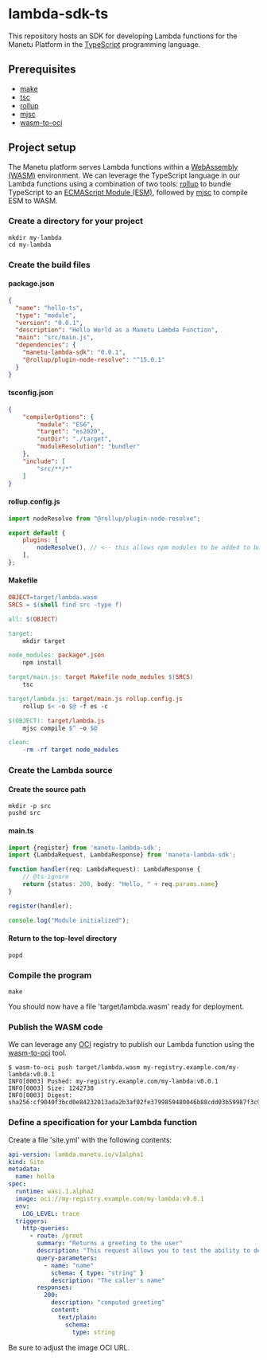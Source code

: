 # lambda-sdk-ts

This repository hosts an SDK for developing Lambda functions for the Manetu Platform in the [TypeScript](https://www.typescriptlang.org/) programming language.

## Prerequisites

- [make](https://www.gnu.org/software/make/)
- [tsc](https://www.typescriptlang.org/download)
- [rollup](https://rollupjs.org/introduction/#installation)
- [mjsc](https://github.com/manetu/javascript-lambda-compiler)
- [wasm-to-oci](https://github.com/engineerd/wasm-to-oci)

## Project setup

The Manetu platform serves Lambda functions within a [WebAssembly (WASM)](https://webassembly.org/) environment.  We can leverage the TypeScript language in our Lambda functions using a combination of two tools: [rollup](https://rollupjs.org/introduction/#installation) to bundle TypeScript to an [ECMAScript Module (ESM)](https://tc39.es/ecma262/#sec-modules), followed by [mjsc](https://github.com/manetu/javascript-lambda-compiler) to compile ESM to WASM.

### Create a directory for your project

``` shell
mkdir my-lambda
cd my-lambda
```

### Create the build files

#### package.json

``` json
{
  "name": "hello-ts",
  "type": "module",
  "version": "0.0.1",
  "description": "Hello World as a Manetu Lambda Function",
  "main": "src/main.js",
  "dependencies": {
    "manetu-lambda-sdk": "0.0.1",
    "@rollup/plugin-node-resolve": "^15.0.1"
  }
}
```

#### tsconfig.json

``` json
{
    "compilerOptions": {
        "module": "ES6",
        "target": "es2020",
        "outDir": "./target",
        "moduleResolution": "bundler"
    },
    "include": [
        "src/**/*"
    ]
}
```

#### rollup.config.js

``` javascript
import nodeResolve from "@rollup/plugin-node-resolve";

export default {
    plugins: [
        nodeResolve(), // <-- this allows npm modules to be added to bundle
    ],
};
```

#### Makefile

``` Makefile
OBJECT=target/lambda.wasm
SRCS = $(shell find src -type f)

all: $(OBJECT)

target:
	mkdir target

node_modules: package*.json
	npm install

target/main.js: target Makefile node_modules $(SRCS)
	tsc

target/lambda.js: target/main.js rollup.config.js
	rollup $< -o $@ -f es -c

$(OBJECT): target/lambda.js
	mjsc compile $^ -o $@

clean:
	-rm -rf target node_modules
```

### Create the Lambda source

#### Create the source path

``` shell
mkdir -p src
pushd src
```

#### main.ts

``` typescript
import {register} from 'manetu-lambda-sdk';
import {LambdaRequest, LambdaResponse} from 'manetu-lambda-sdk';

function handler(req: LambdaRequest): LambdaResponse {
    // @ts-ignore
    return {status: 200, body: "Hello, " + req.params.name}
}

register(handler);

console.log("Module initialized");
```

#### Return to the top-level directory

``` shell
popd
```

### Compile the program

``` shell
make
```

You should now have a file 'target/lambda.wasm' ready for deployment.

### Publish the WASM code

We can leverage any [OCI](https://opencontainers.org/) registry to publish our Lambda function using the [wasm-to-oci](https://github.com/engineerd/wasm-to-oci) tool.

``` shell
$ wasm-to-oci push target/lambda.wasm my-registry.example.com/my-lambda:v0.0.1
INFO[0003] Pushed: my-registry.example.com/my-lambda:v0.0.1
INFO[0003] Size: 1242738
INFO[0003] Digest: sha256:cf9040f3bcd0e84232013ada2b3af02fe3799859480046b88cdd03b59987f3c9
```

### Define a specification for your Lambda function

Create a file 'site.yml' with the following contents:

``` yaml
api-version: lambda.manetu.io/v1alpha1
kind: Site
metadata:
  name: hello
spec:
  runtime: wasi.1.alpha2
  image: oci://my-registry.example.com/my-lambda:v0.0.1
  env:
    LOG_LEVEL: trace
  triggers:
    http-queries:
      - route: /greet
        summary: "Returns a greeting to the user"
        description: "This request allows you to test the ability to deploy and invoke a simple lambda function."
        query-parameters:
          - name: "name"
            schema: { type: "string" }
            description: "The caller's name"
        responses:
          200:
            description: "computed greeting"
            content:
              text/plain:
                schema:
                  type: string
```

Be sure to adjust the image OCI URL.
